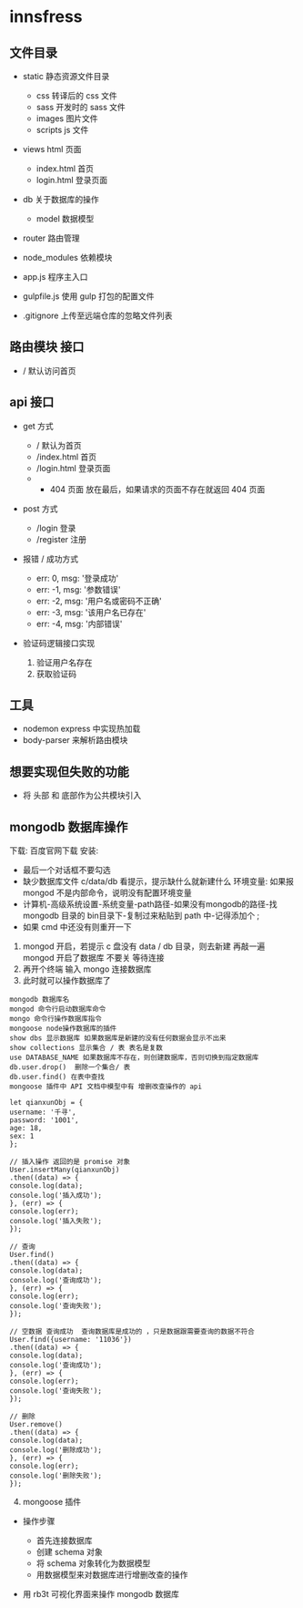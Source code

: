 # innsfress

## 文件目录
+ static 静态资源文件目录
  - css     转译后的 css 文件
  - sass     开发时的 sass 文件
  - images    图片文件
  - scripts   js 文件

+ views  html 页面
  - index.html 首页
  - login.html 登录页面

+ db 关于数据库的操作
  - model 数据模型

+ router 路由管理

+ node_modules 依赖模块

+ app.js 程序主入口

+ gulpfile.js 使用 gulp 打包的配置文件

+ .gitignore 上传至远端仓库的忽略文件列表


## 路由模块  接口
+  / 默认访问首页

## api 接口
+ get 方式
  - / 默认为首页
  - /index.html 首页
  - /login.html 登录页面
  - * 404 页面 放在最后，如果请求的页面不存在就返回 404 页面

+ post 方式
  - /login 登录
  - /register 注册

+ 报错 / 成功方式
  - err: 0, msg: '登录成功'
  - err: -1, msg: '参数错误'
  - err: -2, msg: '用户名或密码不正确'
  - err: -3, msg: '该用户名已存在'
  - err: -4, msg: '内部错误'
+ 验证码逻辑接口实现
  1. 验证用户名存在
  2. 获取验证码

## 工具
+ nodemon express 中实现热加载
+ body-parser 来解析路由模块


## 想要实现但失败的功能
+ 将 头部 和 底部作为公共模块引入

## mongodb 数据库操作

下载: 百度官网下载
安装: 
  - 最后一个对话框不要勾选
  - 缺少数据库文件 c/data/db 看提示，提示缺什么就新建什么
环境变量: 如果报 mongod 不是内部命令，说明没有配置环境变量
  - 计算机-高级系统设置-系统变量-path路径-如果没有mongodb的路径-找 mongodb 目录的 bin目录下-复制过来粘贴到 path 中-记得添加个 ;
  - 如果 cmd 中还没有则重开一下


1. mongod 开启，若提示 c 盘没有 data / db 目录，则去新建  再敲一遍 mongod 开启了数据库 不要关  等待连接
2. 再开个终端 输入 mongo 连接数据库 
3. 此时就可以操作数据库了 
  ```
  mongodb 数据库名
  mongod 命令行启动数据库命令
  mongo 命令行操作数据库指令
  mongoose node操作数据库的插件
  show dbs 显示数据库 如果数据库是新建的没有任何数据会显示不出来
  show collections 显示集合 / 表 表名是复数
  use DATABASE_NAME 如果数据库不存在，则创建数据库，否则切换到指定数据库
  db.user.drop()  删除一个集合/ 表
  db.user.find() 在表中查找
  mongoose 插件中 API 文档中模型中有 增删改查操作的 api

  let qianxunObj = {
  username: '千寻',
  password: '1001',
  age: 18,
  sex: 1
};

// 插入操作 返回的是 promise 对象
User.insertMany(qianxunObj)
.then((data) => {
  console.log(data);
  console.log('插入成功');
}, (err) => {
  console.log(err);
  console.log('插入失败');
}); 

// 查询
 User.find()
.then((data) => {
  console.log(data);
  console.log('查询成功');
}, (err) => {
  console.log(err);
  console.log('查询失败');
}); 

// 空数据 查询成功  查询数据库是成功的 ，只是数据跟需要查询的数据不符合
User.find({username: '11036'})
.then((data) => {
  console.log(data);  
  console.log('查询成功');
}, (err) => {
  console.log(err);
  console.log('查询失败');
}); 

// 删除
User.remove()
.then((data) => {
  console.log(data);  
  console.log('删除成功');
}, (err) => {
  console.log(err);
  console.log('删除失败');
}); 

```
4. mongoose 插件
+ 操作步骤
  - 首先连接数据库
  - 创建 schema 对象
  - 将 schema 对象转化为数据模型
  - 用数据模型来对数据库进行增删改查的操作

+ 用 rb3t 可视化界面来操作 mongodb 数据库



